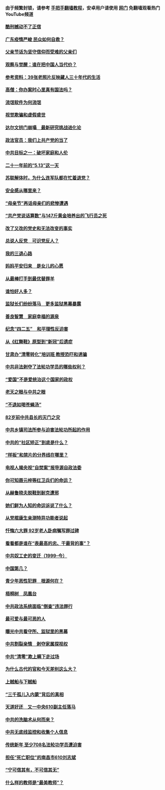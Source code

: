 #### 由于频繁封锁，请参考 [手把手翻墙教程](https://github.com/gfw-breaker/guides/wiki/)，安卓用户请使用 [网门](https://github.com/gfw-breaker/nogfw/blob/master/dl.md?t=06261201) 免翻墙观看热门YouTube频道 

#### [酷刑撼动不了正信](../pages/19/427414.md?t=06261201) 

#### [广东疫情严峻 民众如何自救？](../pages/19/427311.md?t=06261201) 

#### [父亲节话为坚守信仰而受难的父亲们](../pages/19/427033.md?t=06261201) 

#### [观察与觉醒：谁在把中国人当代价？](../pages/19/426987.md?t=06261201) 

#### [参考资料：39张老照片反映藏人三十年代的生活](../pages/19/426471.md?t=06261201) 

#### [高僧：你办案时心里真有国法吗？](../pages/19/426530.md?t=06261201) 

#### [流氓软件为何流氓](../pages/19/426531.md?t=06261201) 

#### [视觉欺骗和虚假盛世](../pages/19/426443.md?t=06261201) 

#### [达尔文拱门崩塌　最新研究挑战进化论](../pages/19/426009.md?t=06261201) 

#### [政法官员：我们上共产党的当了](../pages/19/425351.md?t=06261201) 

#### [中共目标之一：破坏家庭和人伦](../pages/19/424454.md?t=06261201) 

#### [二十一年前的“5.13”这一天](../pages/19/424814.md?t=06261201) 

#### [苏联解体时，为什么连军队都在忙着退党？](../pages/19/424335.md?t=06261201) 

#### [安全感从哪里来？](../pages/19/424336.md?t=06261201) 

#### [“母亲节”再话母亲们的悲惨遭遇](../pages/19/424234.md?t=06261201) 

#### [“共产党说话算数”与147斤黄金培养出的飞行员之死](../pages/19/424115.md?t=06261201) 

#### [改了又改的党史和无法改变的事实](../pages/19/424037.md?t=06261201) 

#### [总说人反党　可识党反人？](../pages/19/423820.md?t=06261201) 

#### [我的三退心路](../pages/19/423876.md?t=06261201) 

#### [妈妈平安归来　是女儿的心愿](../pages/19/423947.md?t=06261201) 

#### [从最棒打手到最优替罪羊](../pages/19/423819.md?t=06261201) 

#### [谁怕好人多？](../pages/19/423774.md?t=06261201) 

#### [监狱长们纷纷落马　更多监狱黑幕暴露](../pages/19/423787.md?t=06261201) 

#### [善良智慧　家庭幸福的源泉](../pages/19/423632.md?t=06261201) 

#### [纪念“四二五”　和平理性反迫害](../pages/19/423660.md?t=06261201) 

#### [从《红舞鞋》原型到“新冠”后遗症](../pages/19/423509.md?t=06261201) 

#### [甘肃办“清零转化”培训班 教授恐吓和诱骗](../pages/19/423498.md?t=06261201) 

#### [中共非法剥夺了法轮功学员的哪些权利？](../pages/19/423392.md?t=06261201) 

#### [“爱国”不是爱统治这个国家的政权](../pages/19/423029.md?t=06261201) 

#### [老天之眼与中共之眼](../pages/19/423378.md?t=06261201) 

#### [“不退如喝苍蝇汤”](../pages/19/423287.md?t=06261201) 

#### [82岁前中共县长的灭门之灾](../pages/19/423055.md?t=06261201) 

#### [中共乡镇司法所参与迫害法轮功所起的作用](../pages/19/423064.md?t=06261201) 

#### [中共的“社区矫正”到底是什么？](../pages/19/422870.md?t=06261201) 

#### [“样板”和禁片的分界线在哪里？](../pages/19/422704.md?t=06261201) 

#### [电视人揭央视“自焚案”报导源自政法委](../pages/19/422770.md?t=06261201) 

#### [你可知聂元梓等红卫兵们的命运？](../pages/19/422848.md?t=06261201) 

#### [从赫鲁晓夫脱鞋到耐克遭邪](../pages/19/422826.md?t=06261201) 

#### [她们鲜为人知的命运诉说了什么？](../pages/19/422754.md?t=06261201) 

#### [从党棍康生亲测特异功能者说起](../pages/19/422657.md?t=06261201) 

#### [忏悔六大罪 92岁老人卧病嘱写罪过碑](../pages/19/422750.md?t=06261201) 

#### [看看都是谁在“表最高的忠、干最背的事”？](../pages/19/422703.md?t=06261201) 

#### [中共奴工史的变迁（1999-今）](../pages/19/422656.md?t=06261201) 

#### [中国第几？](../pages/19/422496.md?t=06261201) 

#### [青少年恶性犯罪　根源何在？](../pages/19/422449.md?t=06261201) 

#### [梧桐树　凤凰台](../pages/19/422442.md?t=06261201) 

#### [中共政法系统面临“倒查”违法罪行](../pages/19/422497.md?t=06261201) 

#### [最可爱与最可恶的人](../pages/19/422448.md?t=06261201) 

#### [曝光中共看守所、监狱里的黑幕](../pages/19/422390.md?t=06261201) 

#### [中共割裂亲情　剥夺家属探视权](../pages/19/422364.md?t=06261201) 

#### [中共“清零”欺上瞒下走过场](../pages/19/422306.md?t=06261201) 

#### [为什么古代的官和今天差别这么大？](../pages/19/422228.md?t=06261201) 

#### [上贼船与下贼船](../pages/19/422276.md?t=06261201) 

#### [“三千孤儿入内蒙”背后的真相](../pages/19/422229.md?t=06261201) 

#### [天道好还　又一中央610副主任落马](../pages/19/422155.md?t=06261201) 

#### [中共的洗脑术从何而来？](../pages/19/422154.md?t=06261201) 

#### [中共无底线监控和收集个人信息](../pages/19/422039.md?t=06261201) 

#### [传统新年 至少708名法轮功学员遭迫害](../pages/19/421946.md?t=06261201) 

#### [担任“死亡职位”的南昌市610刘志斌](../pages/19/421957.md?t=06261201) 

#### [“宁可信其有，不可信其无”](../pages/19/421691.md?t=06261201) 

#### [什么样的教师是“最美教师”？](../pages/19/421755.md?t=06261201) 

